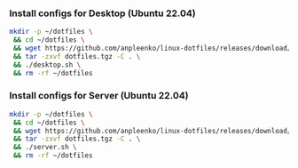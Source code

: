### Install configs for Desktop (Ubuntu 22.04)

```bash
mkdir -p ~/dotfiles \
 && cd ~/dotfiles \
 && wget https://github.com/anpleenko/linux-dotfiles/releases/download/v23-12-2023-10h-48m-37s/dotfiles.tgz \
 && tar -zxvf dotfiles.tgz -C . \
 && ./desktop.sh \
 && rm -rf ~/dotfiles
```

### Install configs for Server (Ubuntu 22.04)

```bash
mkdir -p ~/dotfiles \
 && cd ~/dotfiles \
 && wget https://github.com/anpleenko/linux-dotfiles/releases/download/v23-12-2023-10h-48m-37s/dotfiles.tgz \
 && tar -zxvf dotfiles.tgz -C . \
 && ./server.sh \
 && rm -rf ~/dotfiles
```
